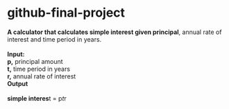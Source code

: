 # github-final-project
**A calculator that calculates simple interest given principal**, annual rate of interest and time period in years.
<br/><br/>
**Input:** <br/>
   **p,** principal amount <br/>
   **t,** time period in years <br/>
   **r,** annual rate of interest <br/>
**Output** <br/><br/>
   **simple interes**t = p*t*r
